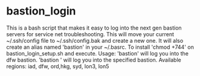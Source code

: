 # bastion_login
This is a bash script that makes it easy to log into the next gen bastion servers for service net troubleshooting.
This will move your current ~/.ssh/config file to ~/.ssh/config.bak and create a new one. It will also create an alias named 'bastion' in your ~/.basrc. 
To install 'chmod +744' on bastion_login_setup.sh and execute. 
Usage: 
'bastion' will log you into the dfw bastion. 
'bastion <region>' will log you into the specified bastion. 
Available regions: 
iad, dfw, ord,hkg, syd, lon3, lon5
